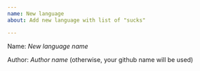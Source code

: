 ```yaml
---
name: New language
about: Add new language with list of "sucks"

---
```


Name: _New language name_

Author: _Author name_ (otherwise, your github name will be used)
